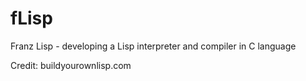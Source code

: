 # fLisp
Franz Lisp - developing a Lisp interpreter and compiler in C language

Credit: buildyourownlisp.com
